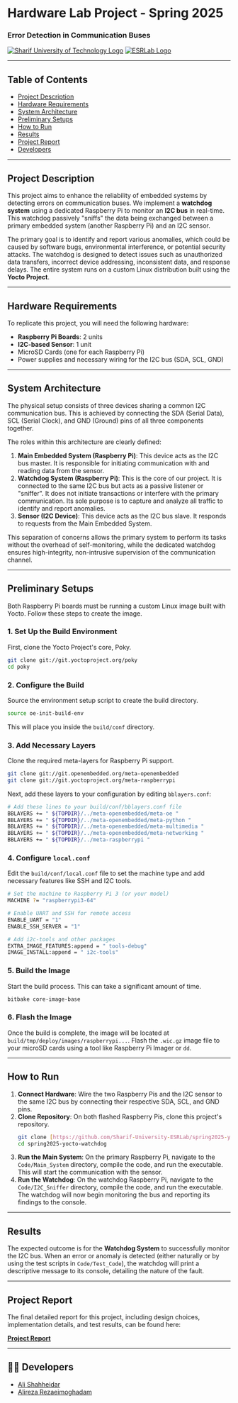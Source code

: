 # Hardware Lab Project - Spring 2025
### Error Detection in Communication Buses

[![Sharif University of Technology Logo](https://img.shields.io/badge/Sharif_University_of_Technology-blue)](https://www.sharif.edu/)
[![ESRLab Logo](https://img.shields.io/badge/Internet_Of_Things_Lab-red)](https://esrlab.ce.sharif.edu/)

---

## Table of Contents
* [Project Description](#-project-description)
* [Hardware Requirements](#-hardware-requirements)
* [System Architecture](#-system-architecture)
* [Preliminary Setups](#-preliminary-setups)
* [How to Run](#-how-to-run)
* [Results](#-results)
* [Project Report](#-project-report)
* [Developers](#-developers)

---

## Project Description

This project aims to enhance the reliability of embedded systems by detecting errors on communication buses. We implement a **watchdog system** using a dedicated Raspberry Pi to monitor an **I2C bus** in real-time. This watchdog passively "sniffs" the data being exchanged between a primary embedded system (another Raspberry Pi) and an I2C sensor.

The primary goal is to identify and report various anomalies, which could be caused by software bugs, environmental interference, or potential security attacks. The watchdog is designed to detect issues such as unauthorized data transfers, incorrect device addressing, inconsistent data, and response delays. The entire system runs on a custom Linux distribution built using the **Yocto Project**.

---

## Hardware Requirements

To replicate this project, you will need the following hardware:
* **Raspberry Pi Boards**: 2 units
* **I2C-based Sensor**: 1 unit
* MicroSD Cards (one for each Raspberry Pi)
* Power supplies and necessary wiring for the I2C bus (SDA, SCL, GND)

---

## System Architecture

The physical setup consists of three devices sharing a common I2C communication bus. This is achieved by connecting the SDA (Serial Data), SCL (Serial Clock), and GND (Ground) pins of all three components together.

The roles within this architecture are clearly defined:

1.  **Main Embedded System (Raspberry Pi)**: This device acts as the I2C bus master. It is responsible for initiating communication with and reading data from the sensor.
2.  **Watchdog System (Raspberry Pi)**: This is the core of our project. It is connected to the same I2C bus but acts as a passive listener or "sniffer". It does not initiate transactions or interfere with the primary communication. Its sole purpose is to capture and analyze all traffic to identify and report anomalies.
3.  **Sensor (I2C Device)**: This device acts as the I2C bus slave. It responds to requests from the Main Embedded System.

This separation of concerns allows the primary system to perform its tasks without the overhead of self-monitoring, while the dedicated watchdog ensures high-integrity, non-intrusive supervision of the communication channel.

---

## Preliminary Setups

Both Raspberry Pi boards must be running a custom Linux image built with Yocto. Follow these steps to create the image.

### 1. Set Up the Build Environment
First, clone the Yocto Project's core, Poky.

```bash
git clone git://git.yoctoproject.org/poky
cd poky
```

### 2. Configure the Build
Source the environment setup script to create the build directory.

```bash
source oe-init-build-env
```
This will place you inside the `build/conf` directory.

### 3. Add Necessary Layers
Clone the required meta-layers for Raspberry Pi support.

```bash
git clone git://git.openembedded.org/meta-openembedded
git clone git://git.yoctoproject.org/meta-raspberrypi
```

Next, add these layers to your configuration by editing `bblayers.conf`:

```bash
# Add these lines to your build/conf/bblayers.conf file
BBLAYERS += " ${TOPDIR}/../meta-openembedded/meta-oe "
BBLAYERS += " ${TOPDIR}/../meta-openembedded/meta-python "
BBLAYERS += " ${TOPDIR}/../meta-openembedded/meta-multimedia "
BBLAYERS += " ${TOPDIR}/../meta-openembedded/meta-networking "
BBLAYERS += " ${TOPDIR}/../meta-raspberrypi "
```

### 4. Configure `local.conf`
Edit the `build/conf/local.conf` file to set the machine type and add necessary features like SSH and I2C tools.

```bash
# Set the machine to Raspberry Pi 3 (or your model)
MACHINE ?= "raspberrypi3-64"

# Enable UART and SSH for remote access
ENABLE_UART = "1"
ENABLE_SSH_SERVER = "1"

# Add i2c-tools and other packages
EXTRA_IMAGE_FEATURES:append = " tools-debug"
IMAGE_INSTALL:append = " i2c-tools"
```

### 5. Build the Image
Start the build process. This can take a significant amount of time.

```bash
bitbake core-image-base
```

### 6. Flash the Image
Once the build is complete, the image will be located at `build/tmp/deploy/images/raspberrypi...`. Flash the `.wic.gz` image file to your microSD cards using a tool like Raspberry Pi Imager or `dd`.

---

## How to Run

1.  **Connect Hardware**: Wire the two Raspberry Pis and the I2C sensor to the same I2C bus by connecting their respective SDA, SCL, and GND pins.
2.  **Clone Repository**: On both flashed Raspberry Pis, clone this project's repository.
    ```bash
    git clone [https://github.com/Sharif-University-ESRLab/spring2025-yocto-watchdog.git](https://github.com/Sharif-University-ESRLab/spring2025-yocto-watchdog.git)
    cd spring2025-yocto-watchdog
    ```
3.  **Run the Main System**: On the primary Raspberry Pi, navigate to the `Code/Main_System` directory, compile the code, and run the executable. This will start the communication with the sensor.
4.  **Run the Watchdog**: On the watchdog Raspberry Pi, navigate to the `Code/I2C_Sniffer` directory, compile the code, and run the executable. The watchdog will now begin monitoring the bus and reporting its findings to the console.

---

## Results

The expected outcome is for the **Watchdog System** to successfully monitor the I2C bus. When an error or anomaly is detected (either naturally or by using the test scripts in `Code/Test_Code`), the watchdog will print a descriptive message to its console, detailing the nature of the fault.

---

## Project Report

The final detailed report for this project, including design choices, implementation details, and test results, can be found here:

**[Project Report](Document/proj_full_rep.pdf)**

---

## 🧑‍💻 Developers

* [Ali Shahheidar](https://github.com/alishahheidar98/)
* [Alireza Rezaeimoghadam](https://github.com/Alireza1909/)
